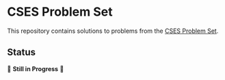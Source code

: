 # CSES Problem Set

This repository contains solutions to problems from the [CSES Problem Set](https://cses.fi/problemset/). 

## Status

🚧 **Still in Progress** 🚧
